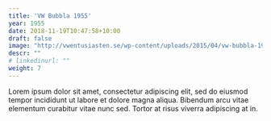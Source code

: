 ```yaml
---
title: 'VW Bubbla 1955'
year: 1955
date: 2018-11-19T10:47:58+10:00
draft: false
image: "http://vwentusiasten.se/wp-content/uploads/2015/04/vw-bubbla-1955_v1.jpg"
descr: ""
# linkedinurl: ""
weight: 7
---
```


Lorem ipsum dolor sit amet, consectetur adipiscing elit, sed do eiusmod tempor incididunt ut labore et dolore magna aliqua. Bibendum arcu vitae elementum curabitur vitae nunc sed. Tortor at risus viverra adipiscing at in.
